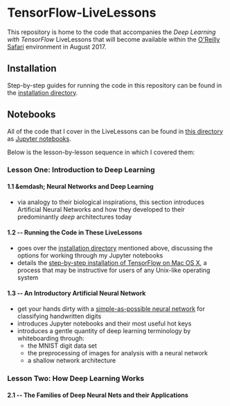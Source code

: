 # TensorFlow-LiveLessons
This repository is home to the code that accompanies the *Deep Learning with TensorFlow* LiveLessons that will become available within the [O'Reilly Safari](https://www.safaribooksonline.com/) environment in August 2017. 

## Installation

Step-by-step guides for running the code in this repository can be found in the [installation directory](https://github.com/the-deep-learners/TensorFlow-LiveLessons/tree/master/installation). 

## Notebooks

All of the code that I cover in the LiveLessons can be found in [this directory](https://github.com/the-deep-learners/TensorFlow-LiveLessons/tree/master/notebooks) as [Jupyter notebooks](http://jupyter.org/). 

Below is the lesson-by-lesson sequence in which I covered them: 

### Lesson One: Introduction to Deep Learning

#### 1.1 &emdash; Neural Networks and Deep Learning

* via analogy to their biological inspirations, this section introduces Artificial Neural Networks and how they developed to their predominantly *deep* architectures today

#### 1.2 -- Running the Code in These LiveLessons

* goes over the [installation directory](https://github.com/the-deep-learners/TensorFlow-LiveLessons/tree/master/installation) mentioned above, discussing the options for working through my Jupyter notebooks
* details the [step-by-step installation of TensorFlow on Mac OS X](https://github.com/the-deep-learners/TensorFlow-LiveLessons/blob/master/installation/step_by_step_MacOSX_install.md), a process that may be instructive for users of any Unix-like operating system

#### 1.3 -- An Introductory Artificial Neural Network

* get your hands dirty with a [simple-as-possible neural network](https://github.com/the-deep-learners/TensorFlow-LiveLessons/blob/master/notebooks/shallow_net_in_keras.ipynb) for classifying handwritten digits
* introduces Jupyter notebooks and their most useful hot keys
* introduces a gentle quantity of deep learning terminology by whiteboarding through:
  * the MNIST digit data set
  * the preprocessing of images for analysis with a neural network
  * a shallow network architecture

### Lesson Two: How Deep Learning Works

#### 2.1 -- The Families of Deep Neural Nets and their Applications
